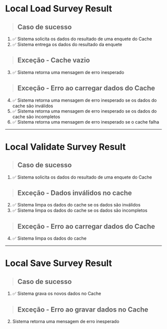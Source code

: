 # Local Load Survey Result

> ## Caso de sucesso
1. ✅ Sistema solicita os dados do resultado de uma enquete do Cache
2. ✅ Sistema entrega os dados do resultado da enquete

> ## Exceção - Cache vazio
3. ✅ Sistema retorna uma mensagem de erro inesperado

> ## Exceção - Erro ao carregar dados do Cache
4. ✅ Sistema retorna uma mensagem de erro inesperado se os dados do cache são inválidos
5. ✅ Sistema retorna uma mensagem de erro inesperado se os dados do cache são incompletos
6. ✅ Sistema retorna uma mensagem de erro inesperado se o cache falha

---

# Local Validate Survey Result

> ## Caso de sucesso
1. ✅ Sistema solicita os dados do resultado de uma enquete do Cache

> ## Exceção - Dados inválidos no cache
2. ✅ Sistema limpa os dados do cache se os dados são inválidos
3. ✅ Sistema limpa os dados do cache se os dados são incompletos

> ## Exceção - Erro ao carregar dados do Cache
4. ✅ Sistema limpa os dados do cache

---

# Local Save Survey Result

> ## Caso de sucesso
1. ✅ Sistema grava os novos dados no Cache

> ## Exceção - Erro ao gravar dados no Cache
2. Sistema retorna uma mensagem de erro inesperado